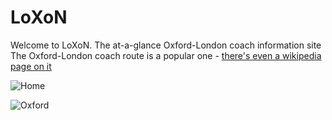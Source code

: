 # LoXoN
Welcome to LoXoN. The at-a-glance Oxford-London coach information site
The Oxford-London coach route is a popular one - <a href="https://en.wikipedia.org/wiki/Oxford_to_London_coach_route">there's even a wikipedia page on it</a>

![Home](http://i.imgur.com/lVr8ejx.jpg)

![Oxford](http://i.imgur.com/lrlJxiu.png)